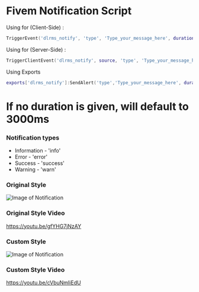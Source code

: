 # Fivem Notification Script
Using for (Client-Side) :

```lua
TriggerEvent('dlrms_notify', 'type', 'Type_your_message_here', duration)
```

Using for (Server-Side) :

```lua
TriggerClientEvent('dlrms_notify', source, 'type', 'Type_your_message_here', duration)
```

Using Exports

```lua
exports['dlrms_notify']:SendAlert('type','Type_your_message_here', duration)
```

# If no duration is given, will default to 3000ms

### Notification types
* Information - 'info'
* Error - 'error'
* Success - 'success'
* Warning - 'warn'

### Original Style
![Image of Notification](https://cdn.discordapp.com/attachments/850181379778150420/854773290257350686/Screenshot_34.png)

### Original Style Video
https://youtu.be/gfYHG7jNzAY

### Custom Style
![Image of Notification](https://cdn.discordapp.com/attachments/850181379778150420/854773606319259708/Screenshot_35.png)

### Custom Style Video
https://youtu.be/cVbuNmIiEdU
